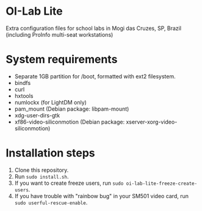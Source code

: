 # OI-Lab Lite

Extra configuration files for school labs in Mogi das Cruzes, SP, Brazil (including ProInfo multi-seat workstations)

# System requirements

* Separate 1GB partition for /boot, formatted with ext2 filesystem.
* bindfs
* curl
* hxtools
* numlockx (for LightDM only)
* pam_mount (Debian package: libpam-mount)
* xdg-user-dirs-gtk
* xf86-video-siliconmotion (Debian package: xserver-xorg-video-siliconmotion)

# Installation steps

1. Clone this repository.
2. Run `sudo install.sh`.
3. If you want to create freeze users, run `sudo oi-lab-lite-freeze-create-users`.
4. If you have trouble with "rainbow bug" in your SM501 video card, run `sudo userful-rescue-enable`.
